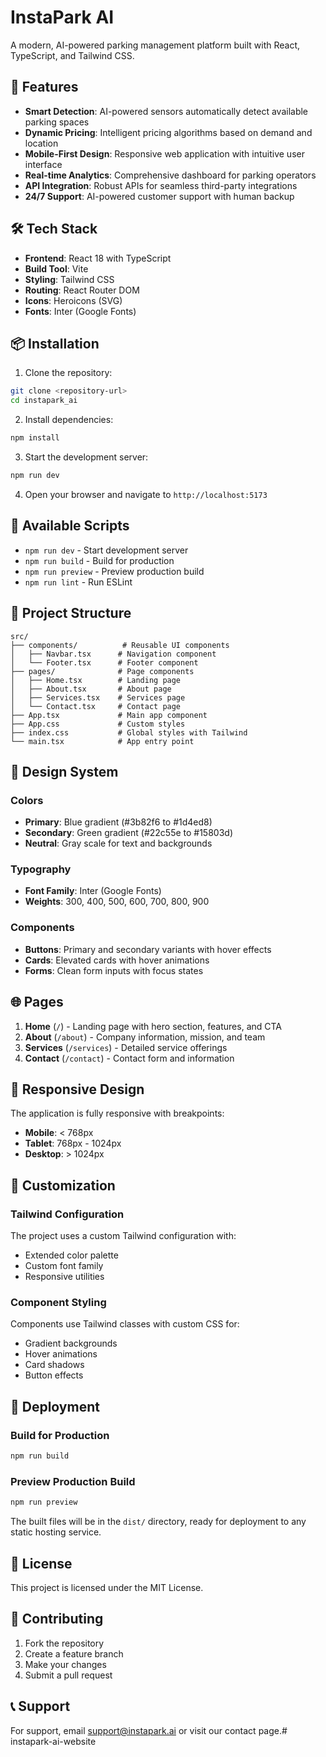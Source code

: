 # InstaPark AI

A modern, AI-powered parking management platform built with React, TypeScript, and Tailwind CSS.

## 🚀 Features

- **Smart Detection**: AI-powered sensors automatically detect available parking spaces
- **Dynamic Pricing**: Intelligent pricing algorithms based on demand and location
- **Mobile-First Design**: Responsive web application with intuitive user interface
- **Real-time Analytics**: Comprehensive dashboard for parking operators
- **API Integration**: Robust APIs for seamless third-party integrations
- **24/7 Support**: AI-powered customer support with human backup

## 🛠️ Tech Stack

- **Frontend**: React 18 with TypeScript
- **Build Tool**: Vite
- **Styling**: Tailwind CSS
- **Routing**: React Router DOM
- **Icons**: Heroicons (SVG)
- **Fonts**: Inter (Google Fonts)

## 📦 Installation

1. Clone the repository:
```bash
git clone <repository-url>
cd instapark_ai
```

2. Install dependencies:
```bash
npm install
```

3. Start the development server:
```bash
npm run dev
```

4. Open your browser and navigate to `http://localhost:5173`

## 🚀 Available Scripts

- `npm run dev` - Start development server
- `npm run build` - Build for production
- `npm run preview` - Preview production build
- `npm run lint` - Run ESLint

## 📁 Project Structure

```
src/
├── components/          # Reusable UI components
│   ├── Navbar.tsx      # Navigation component
│   └── Footer.tsx      # Footer component
├── pages/              # Page components
│   ├── Home.tsx        # Landing page
│   ├── About.tsx       # About page
│   ├── Services.tsx    # Services page
│   └── Contact.tsx     # Contact page
├── App.tsx             # Main app component
├── App.css             # Custom styles
├── index.css           # Global styles with Tailwind
└── main.tsx            # App entry point
```

## 🎨 Design System

### Colors
- **Primary**: Blue gradient (#3b82f6 to #1d4ed8)
- **Secondary**: Green gradient (#22c55e to #15803d)
- **Neutral**: Gray scale for text and backgrounds

### Typography
- **Font Family**: Inter (Google Fonts)
- **Weights**: 300, 400, 500, 600, 700, 800, 900

### Components
- **Buttons**: Primary and secondary variants with hover effects
- **Cards**: Elevated cards with hover animations
- **Forms**: Clean form inputs with focus states

## 🌐 Pages

1. **Home** (`/`) - Landing page with hero section, features, and CTA
2. **About** (`/about`) - Company information, mission, and team
3. **Services** (`/services`) - Detailed service offerings
4. **Contact** (`/contact`) - Contact form and information

## 📱 Responsive Design

The application is fully responsive with breakpoints:
- **Mobile**: < 768px
- **Tablet**: 768px - 1024px
- **Desktop**: > 1024px

## 🔧 Customization

### Tailwind Configuration
The project uses a custom Tailwind configuration with:
- Extended color palette
- Custom font family
- Responsive utilities

### Component Styling
Components use Tailwind classes with custom CSS for:
- Gradient backgrounds
- Hover animations
- Card shadows
- Button effects

## 🚀 Deployment

### Build for Production
```bash
npm run build
```

### Preview Production Build
```bash
npm run preview
```

The built files will be in the `dist/` directory, ready for deployment to any static hosting service.

## 📄 License

This project is licensed under the MIT License.

## 🤝 Contributing

1. Fork the repository
2. Create a feature branch
3. Make your changes
4. Submit a pull request

## 📞 Support

For support, email support@instapark.ai or visit our contact page.# instapark-ai-website
